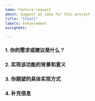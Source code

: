 ```yaml
---
name: Feature request
about: Suggest an idea for this project
title: "[Feat]"
labels: enhancement
assignees: ''

---
```


### 1. 你的需求或建议是什么？

<!-- 请简要描述你希望添加的新功能或改进点。 -->

### 2. 实现该功能的背景和意义

<!-- 说明你为什么需要这个功能？它能解决什么问题？带来哪些便利？你的使用场景？ -->

### 3. 你期望的具体实现方式

<!-- （可选）如果你对实现方式有想法，可以在这里详细描述你的建议实现方案，或者参考其他插件/项目的类似功能。 -->

### 4. 补充信息

<!-- （可选）你可以在这里提供更多相关信息、截图、示例等。 -->
